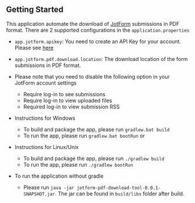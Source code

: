 ## Getting Started

This application automate the download of [JotForm](https://www.jotform.com/) submissions in PDF format. There are 2 supported
configurations in the `application.properties`

* `app.jotform.apikey`: You need to create an API Key for your account. Please see [here](https://www.jotform.com/help/253-How-to-Create-a-JotForm-API-key)
* `app.jotform.pdf.download.location`: The download location of the form submissions in PDF format.

* Please note that you need to disable the following option in your JotForm account settings

  * Require log-in to see submissions
  * Require log-in to view uploaded files
  * Required log-in to view submission RSS

* Instructions for Windows

  * To build and package the app, please run `gradlew.bat build` 
  * To run the app, please run `gradlew.bat bootRun` or 

* Instructions for Linux/Unix

  * To build and package the app, please run `./gradlew build`  
  * To run the app, please run `./gradlew bootRun`

* To run the application without gradle 

  * Please run `java -jar jotform-pdf-download-tool-0.0.1-SNAPSHOT.jar`. The jar can be found in `build/libs` folder after build.